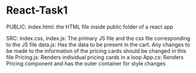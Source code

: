 # React-Task1
PUBLIC:
index.html: the HTML file inside public folder of a react app

SRC:
index.css, index.js: The primary JS file and the css file corresponding to the JS file
data.js: Has the data to be present in the cart. Any changes to be made to the information of the pricing cards should be changed in this file
Pricing.js: Renders individual pricing cards in a loop
App.cs: Renders Pricing component and has the outer container for style changes
